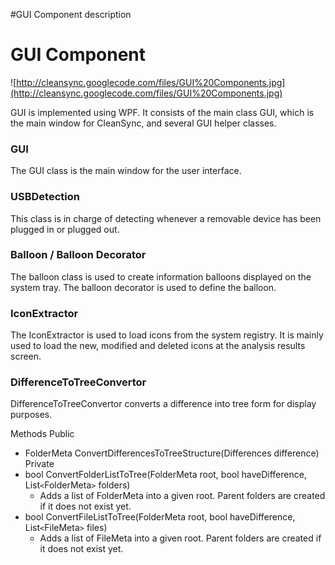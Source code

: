 #GUI Component description

# GUI Component #
![http://cleansync.googlecode.com/files/GUI%20Components.jpg](http://cleansync.googlecode.com/files/GUI%20Components.jpg)

GUI is implemented using WPF. It consists of the main class GUI, which is the main window for CleanSync, and several GUI helper classes.
### GUI ###
The GUI class is the main window for the user interface.
### USBDetection ###
This class is in charge of detecting whenever a removable device has been plugged in or plugged out.
### Balloon / Balloon Decorator ###
The balloon class is used to create information balloons displayed on the system tray. The balloon decorator is used to define the balloon.
### IconExtractor ###
The IconExtractor is used to load icons from the system registry. It is mainly used to load the new, modified and deleted icons at the analysis results screen.
### DifferenceToTreeConvertor ###
DifferenceToTreeConvertor converts a difference into tree form for display purposes.

Methods
Public
  * FolderMeta ConvertDifferencesToTreeStructure(Differences difference)
Private
  * bool ConvertFolderListToTree(FolderMeta root, bool haveDifference, List`<`FolderMeta`>` folders)
    * Adds a list of FolderMeta into a given root. Parent folders are created if it does not exist yet.
  * bool ConvertFileListToTree(FolderMeta root, bool haveDifference, List`<`FileMeta`>` files)
    * Adds a list of FileMeta into a given root. Parent folders are created if it does not exist yet.  